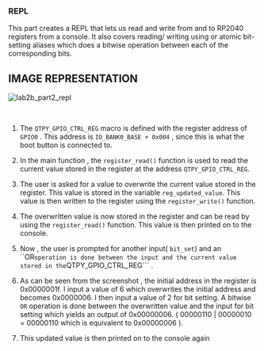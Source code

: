 ### REPL

This part creates a REPL that lets us read and write from and to RP2040 registers from a console. It also covers reading/ writing using or atomic bit- setting aliases which does a bitwise operation between each of the corresponding bits.


## IMAGE REPRESENTATION 

![lab2b_part2_repl](https://user-images.githubusercontent.com/114244849/200732550-cbe3c9ea-ea8f-437b-8c63-37ef79bc70c3.JPG)

<br>

1) The ```QTPY_GPIO_CTRL_REG``` macro is defined with the register address of ```GPIO0``` . This address is ```IO_BANK0_BASE + 0x004``` , since this is what the boot button is connected to. 

2) In the main function , the ```register_read()``` function is used to read the current value stored in the register at the address ```QTPY_GPIO_CTRL_REG```. 

3) The user is asked for a value to overwrite the current value stored in the register. This value is stored in the variable ```reg_updated_value```. This value is then written to the register using the ```register_write()``` function.

4) The overwritten value is now stored in the register and can be read by using the ```register_read()``` function. This value is then printed on to the console.

5) Now , the user is prompted for another input( ```bit_set```) and an ``OR``` operation is done between the input and the current value stored in the ```QTPY_GPIO_CTRL_REG``` .  

6) As can be seen from the screenshot , the initial address in the register is 0x0000001f. I input a value of 6 which overwrites the initial address and becomes 0x0000006. I then input a value of 2 for bit setting. A bitwise ```OR``` operation is done between the overwritten value and the input for bit setting which yields an output of 0x00000006. ( 00000110 | 00000010 = 00000110  which is equivalent to 0x00000006 ).

7) This updated value is then printed on to the console again

